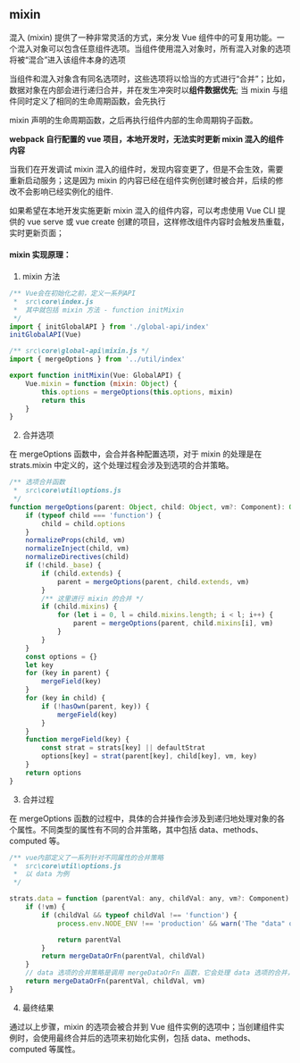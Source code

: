 ## mixin

混入 (mixin) 提供了一种非常灵活的方式，来分发 Vue 组件中的可复用功能。一个混入对象可以包含任意组件选项。当组件使用混入对象时，所有混入对象的选项将被“混合”进入该组件本身的选项

当组件和混入对象含有同名选项时，这些选项将以恰当的方式进行“合并”；比如，数据对象在内部会进行递归合并，并在发生冲突时以**组件数据优先**; 当 mixin 与组件同时定义了相同的生命周期函数，会先执行

mixin 声明的生命周期函数，之后再执行组件内部的生命周期钩子函数。

**webpack 自行配置的 vue 项目，本地开发时，无法实时更新 mixin 混入的组件内容**

当我们在开发调试 mixin 混入的组件时，发现内容变更了，但是不会生效，需要重新启动服务；这是因为 mixin 的内容已经在组件实例创建时被合并，后续的修改不会影响已经实例化的组件.

如果希望在本地开发实施更新 mixin 混入的组件内容，可以考虑使用 Vue CLI 提供的 vue serve 或 vue create 创建的项目，这样修改组件内容时会触发热重载，实时更新页面；

#### mixin 实现原理：

1. mixin 方法

```javascript
/** Vue会在初始化之前，定义一系列API
 *  src\core\index.js
 *  其中就包括 mixin 方法 - function initMixin
 */
import { initGlobalAPI } from './global-api/index'
initGlobalAPI(Vue)

/** src\core\global-api\mixin.js */
import { mergeOptions } from '../util/index'

export function initMixin(Vue: GlobalAPI) {
    Vue.mixin = function (mixin: Object) {
        this.options = mergeOptions(this.options, mixin)
        return this
    }
}
```

2. 合并选项

在 mergeOptions 函数中，会合并各种配置选项，对于 mixin 的处理是在 strats.mixin 中定义的，这个处理过程会涉及到选项的合并策略。

```javascript
/** 选项合并函数
 *  src\core\util\options.js
 */
function mergeOptions(parent: Object, child: Object, vm?: Component): Object {
    if (typeof child === 'function') {
        child = child.options
    }
    normalizeProps(child, vm)
    normalizeInject(child, vm)
    normalizeDirectives(child)
    if (!child._base) {
        if (child.extends) {
            parent = mergeOptions(parent, child.extends, vm)
        }
        /** 这里进行 mixin 的合并 */
        if (child.mixins) {
            for (let i = 0, l = child.mixins.length; i < l; i++) {
                parent = mergeOptions(parent, child.mixins[i], vm)
            }
        }
    }
    const options = {}
    let key
    for (key in parent) {
        mergeField(key)
    }
    for (key in child) {
        if (!hasOwn(parent, key)) {
            mergeField(key)
        }
    }
    function mergeField(key) {
        const strat = strats[key] || defaultStrat
        options[key] = strat(parent[key], child[key], vm, key)
    }
    return options
}
```

3. 合并过程

在 mergeOptions 函数的过程中，具体的合并操作会涉及到递归地处理对象的各个属性。不同类型的属性有不同的合并策略，其中包括 data、methods、computed 等。

```javascript
/** vue内部定义了一系列针对不同属性的合并策略
 *  src\core\util\options.js
 *  以 data 为例
 */

strats.data = function (parentVal: any, childVal: any, vm?: Component): ?Function {
    if (!vm) {
        if (childVal && typeof childVal !== 'function') {
            process.env.NODE_ENV !== 'production' && warn('The "data" option should be a function ' + 'that returns a per-instance value in component ' + 'definitions.', vm)

            return parentVal
        }
        return mergeDataOrFn(parentVal, childVal)
    }
    // data 选项的合并策略是调用 mergeDataOrFn 函数，它会处理 data 选项的合并，确保最终的 data 选项是一个函数
    return mergeDataOrFn(parentVal, childVal, vm)
}
```

4. 最终结果

通过以上步骤，mixin 的选项会被合并到 Vue 组件实例的选项中；当创建组件实例时，会使用最终合并后的选项来初始化实例，包括 data、methods、computed 等属性。
